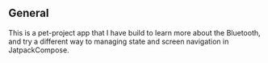 ## General

This is a pet-project app that I have build to learn more about the Bluetooth, and try a different way to managing state 
and screen navigation in JatpackCompose.

